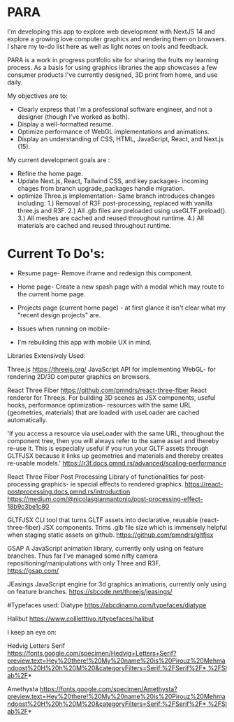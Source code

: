 # PARA

I'm developing this app to explore web development with NextJS 14 and explore a growing love computer graphics and rendering them on browsers.
I share my to-do list here as well as light notes on tools and feedback.

PARA is a work in progress portfolio site for sharing the fruits my learning process. As a basis for using graphics libraries the app showcases a few consumer products I've currently designed, 3D print from home, and use daily.

My objectives are to:

- Clearly express that I'm a professional software engineer, and not a designer (though I've worked as both).
- Display a well-formatted resume.
- Optimize performance of WebGL implementations and animations.
- Display an understanding of CSS, HTML, JavaScript, React, and Next.js (15).

My current development goals are :

- Refine the home page.
- Update Next.js, React, Tailwind CSS, and key packages- incoming chages from branch upgrade_packages handle migration.
- optimize Three.js implementation- Same branch introduces changes including:
  1.) Removal of R3F post-processing, replaced with vanilla three.js and R3F.
  2.) All .glb files are preloaded using useGLTF.preload().
  3.) All meshes are cached and reused throughout runtime.
  4.) All materials are cached and reused throughout runtime.

# Current To Do's:

- Resume page- Remove iframe and redesign this component.
- Home page- Create a new spash page with a modal which may route to the current home page.
- Projects page (current home page) - at first glance it isn't clear what my "recent design projects" are.

- Issues when running on mobile- 
- I'm rebuilding this app with mobile UX in mind. 

Libraries Extensively Used:

Three.js
https://threejs.org/
JavaScript API for implementing WebGL- for rendering 2D/3D computer graphics on browsers.

React Three Fiber
https://github.com/pmndrs/react-three-fiber
React renderer for Threejs. For building 3D scenes as JSX components, useful hooks, performance optimization- resources with the same URL (geometries, materials) that are loaded with useLoader are cached automatically.

'If you access a resource via useLoader with the same URL, throughout the component tree, then you will always refer to the same asset and thereby re-use it. This is especially useful if you run your GLTF assets through GLTFJSX because it links up geometries and materials and thereby creates re-usable models.'
https://r3f.docs.pmnd.rs/advanced/scaling-performance

React Three Fiber Post Processing
Library of functionalities for post-processing graphics- ie special effects to rendered graphics.
https://react-postprocessing.docs.pmnd.rs/introduction
https://medium.com/@nicolasgiannantonio/post-processing-effect-18b9c3be1c80

GLTFJSX
CLI tool that turns GLTF assets into declarative, reusable (react-three-fiber) JSX components. Trims .glb file size which is immensely helpful when staging static assets on github.
https://github.com/pmndrs/gltfjsx

GSAP
A JavaScript animation library, currently only using on feature branches. Thus far I've managed some nifty camera repositioning/manipulations with only Three and R3F.  
https://gsap.com/

JEasings
JavaScript engine for 3d graphics animations, currently only using on feature branches.
https://sbcode.net/threejs/jeasings/

#Typefaces used:
Diatype
https://abcdinamo.com/typefaces/diatype

Halibut
https://www.collletttivo.it/typefaces/halibut

I keep an eye on:

Hedvig Letters Serif
https://fonts.google.com/specimen/Hedvig+Letters+Serif?preview.text=Hey%20there!%20My%20name%20is%20Pirouz%20Mehmandoost%20H%20h%20M%20&categoryFilters=Serif:%2FSerif%2F*,%2FSlab%2F*

Amethysta
https://fonts.google.com/specimen/Amethysta?preview.text=Hey%20there!%20My%20name%20is%20Pirouz%20Mehmandoost%20H%20h%20M%20&categoryFilters=Serif:%2FSerif%2F*,%2FSlab%2F*
